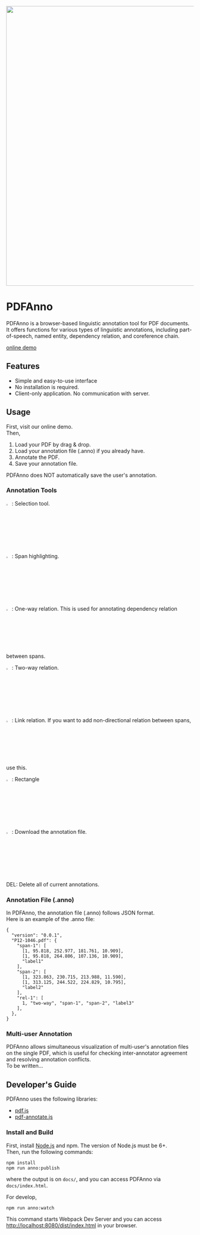 <p align="center"><img src="https://github.com/paperai/pdfanno/blob/master/pdfanno.png" width="750"></p>

# PDFAnno
PDFAnno is a browser-based linguistic annotation tool for PDF documents.  
It offers functions for various types of linguistic annotations, including part-of-speech, named entity, dependency relation, and coreference chain.

[online demo](https://paperai.github.io/pdfanno/)

## Features
* Simple and easy-to-use interface
* No installation is required.
* Client-only application. No communication with server.

## Usage
First, visit our online demo.  
Then,

1. Load your PDF by drag & drop.
2. Load your annotation file (.anno) if you already have.
3. Annotate the PDF.
4. Save your annotation file.

PDFAnno does NOT automatically save the user's annotation.  

### Annotation Tools
<img src="https://github.com/paperai/pdfanno/blob/master/icons/fa-mouse-pointer.png" width="3%">: Selection tool.

<img src="https://github.com/paperai/pdfanno/blob/master/icons/fa-pencil.png" width="3%">: Span highlighting.

<img src="https://github.com/paperai/pdfanno/blob/master/icons/fa-long-arrow-right.png" width="3%">: One-way relation. This is used for annotating dependency relation between spans.

<img src="https://github.com/paperai/pdfanno/blob/master/icons/fa-arrows-h.png" width="3%">: Two-way relation.

<img src="https://github.com/paperai/pdfanno/blob/master/icons/fa-minus.png" width="3%">: Link relation. If you want to add non-directional relation between spans, use this.

<img src="https://github.com/paperai/pdfanno/blob/master/icons/fa-square-o.png" width="3%">: Rectangle

<img src="https://github.com/paperai/pdfanno/blob/master/icons/fa-download.png" width="3%">: Download the annotation file.

DEL: Delete all of current annotations.

### Annotation File (.anno)
In PDFAnno, the annotation file (.anno) follows JSON format.  
Here is an example of the .anno file:
```
{
  "version": "0.0.1",
  "P12-1046.pdf": {
    "span-1": [
      [1, 95.818, 252.977, 181.761, 10.909],
      [1, 95.818, 264.806, 107.136, 10.909],
      "label1"
    ],
    "span-2": [
      [1, 323.863, 230.715, 213.988, 11.590],
      [1, 313.125, 244.522, 224.829, 10.795],
      "label2"
    ],
    "rel-1": [
      1, "two-way", "span-1", "span-2", "label3"
    ],
  },
}
```

### Multi-user Annotation
PDFAnno allows simultaneous visualization of multi-user's annotation files on the single PDF, which is useful for checking inter-annotator agreement and resolving annotation conflicts.  
To be written...

## Developer's Guide
PDFAnno uses the following libraries:
* [pdf.js](https://github.com/mozilla/pdf.js)
* [pdf-annotate.js](https://github.com/instructure/pdf-annotate.js/)

### Install and Build
First, install [Node.js](https://nodejs.org/) and npm. The version of Node.js must be 6+.  
Then, run the following commands:
```
npm install
npm run anno:publish
```
where the output is on `docs/`, and you can access PDFAnno via `docs/index.html`.  

For develop,
```
npm run anno:watch
```
This command starts Webpack Dev Server and you can access  [http://localhost:8080/dist/index.html](http://localhost:8080/dist/index.html) in your browser.
